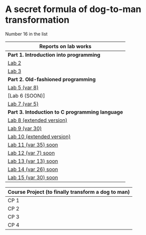 # A secret formula of dog-to-man transformation 

Number 16 in the list

| **Reports on lab works** | 
| ------ |
| **Part 1. Introduction into programming** | 
| [Lab 2](https://github.com/box1t/TasksMAI/tree/main/lab2) |
| [Lab 3](https://github.com/box1t/TasksMAI/tree/main/lab3) |
| **Part 2. Old-fashioned programming** |
| [Lab 5 (var 8)](https://github.com/box1t/TasksMAI/blob/main/lab5/lab5.pdf) | 
| [Lab 6 (SOON)] | 
| [Lab 7 (var 5)](https://github.com/box1t/TasksMAI/blob/main/lab7/lab7.pdf) | 
| **Part 3. Intoduction to C programming language** |
| [Lab 8 (extended version)](https://github.com/box1t/TasksMAI/blob/main/lab8/lab8.pdf) |
| [Lab 9 (var 30)](https://github.com/box1t/TasksMAI/blob/main/lab9/lab9.pdf) |
| [Lab 10 (extended version)](https://github.com/box1t/TasksMAI/blob/main/lab10/lab10.pdf) |
| [Lab 11 (var 35) soon](https://github.com/box1t/TasksMAI/) |
| [Lab 12 (var 7) soon](https://github.com/box1t/TasksMAI/) |
| [Lab 13 (var 13) soon](https://github.com/box1t/TasksMAI/) |
| [Lab 14 (var 26) soon](https://github.com/box1t/TasksMAI/) |
| [Lab 15 (var 30) soon](https://github.com/box1t/TasksMAI/) |

| **Course Project (to finally transform a dog to man)** |
| ------ |
| CP 1 |
| CP 2 |
| CP 3 |
| CP 4 |
